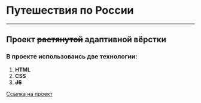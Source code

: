 # Путешествия по России
------

## Проект ~~растянутой~~ __адаптивной__ вёрстки

### В проекте использоваись две технологии:

1. **HTML**
2. **CSS**
3. **~~JS~~**

[Ссылка на проект](https://navi113.github.io/travel-rf/ "Мой проект! ☺️")
